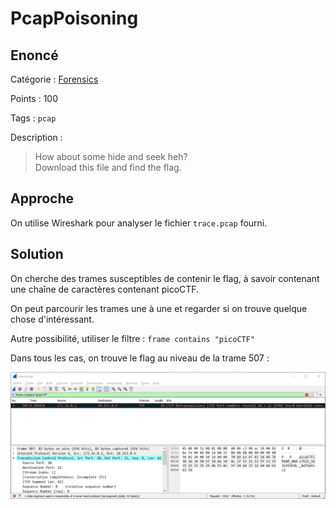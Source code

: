 # PcapPoisoning

## Enoncé
Catégorie : [Forensics](../)

Points : 100

Tags : `pcap`

Description :
> How about some hide and seek heh?  
> Download this file and find the flag.


## Approche

On utilise Wireshark pour analyser le fichier `trace.pcap` fourni.


## Solution

On cherche des trames susceptibles de contenir le flag, à savoir contenant une chaîne de caractères contenant picoCTF.

On peut parcourir les trames une à une et regarder si on trouve quelque chose d'intéressant.

Autre possibilité, utiliser le filtre : `frame contains "picoCTF"`

Dans tous les cas, on trouve le flag au niveau de la trame 507 :

![Wireshark](Wireshark_trace.pcap.png)
